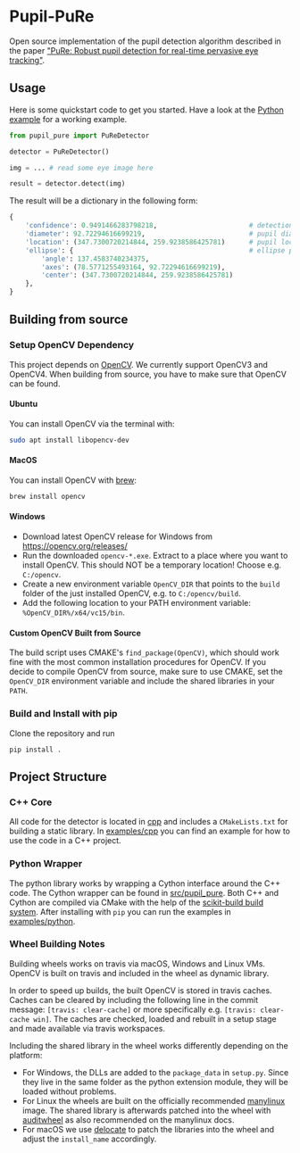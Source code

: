 # Pupil-PuRe

Open source implementation of the pupil detection algorithm described in the paper ["PuRe: Robust pupil detection for real-time pervasive eye tracking"](https://www.sciencedirect.com/science/article/pii/S1077314218300146).

## Usage

Here is some quickstart code to get you started. Have a look at the [Python example](./examples/python/main.py) for a working example.

```python
from pupil_pure import PuReDetector

detector = PuReDetector()

img = ... # read some eye image here

result = detector.detect(img)
```

The result will be a dictionary in the following form:
```python
{
    'confidence': 0.9491466283798218,                       # detection confidence
    'diameter': 92.72294616699219,                          # pupil diameter
    'location': (347.7300720214844, 259.9238586425781)      # pupil location (center)
    'ellipse': {                                            # ellipse parameters
        'angle': 137.4583740234375,
        'axes': (78.5771255493164, 92.72294616699219),
        'center': (347.7300720214844, 259.9238586425781)
    },
}
```


## Building from source

### Setup OpenCV Dependency
This project depends on [OpenCV](https://opencv.org/). We currently support OpenCV3 and OpenCV4.
When building from source, you have to make sure that OpenCV can be found. 

#### Ubuntu
You can install OpenCV via the terminal with:

```bash
sudo apt install libopencv-dev
```

#### MacOS
You can install OpenCV with [brew](https://brew.sh/):
```bash
brew install opencv
```

#### Windows
- Download latest OpenCV release for Windows from https://opencv.org/releases/
- Run the downloaded `opencv-*.exe`. Extract to a place where you want to install OpenCV. This should NOT be a temporary location! Choose e.g. `C:/opencv`.
- Create a new environment variable `OpenCV_DIR` that points to the `build` folder of the just installed OpenCV, e.g. to `C:/opencv/build`.
- Add the following location to your PATH environment variable: `%OpenCV_DIR%/x64/vc15/bin`.

#### Custom OpenCV Built from Source
The build script uses CMAKE's `find_package(OpenCV)`, which should work fine with the most common installation procedures for OpenCV. If you decide to compile OpenCV from source, make sure to use CMAKE, set the `OpenCV_DIR` environment variable and include the shared libraries in your `PATH`.

### Build and Install with pip
Clone the repository and run
```
pip install .
```

## Project Structure

### C++ Core
All code for the detector is located in [cpp](./cpp) and includes a `CMakeLists.txt` for building a static library. In [examples/cpp](./examples/cpp) you can find an example for how to use the code in a C++ project.

### Python Wrapper
The python library works by wrapping a Cython interface around the C++ code. The Cython wrapper can be found in [src/pupil_pure](./src/pupil_pure). Both C++ and Cython are compiled via CMake with the help of the [scikit-build build system](https://scikit-build.readthedocs.io/en/latest/). After installing with `pip` you can run the examples in [examples/python](./examples/python).

### Wheel Building Notes
Building wheels works on travis via macOS, Windows and Linux VMs. OpenCV is built on travis and included in the wheel as dynamic library.

In order to speed up builds, the built OpenCV is stored in travis caches. Caches can be cleared by including the following line in the commit message:
`[travis: clear-cache]` or more specifically e.g. `[travis: clear-cache win]`. The caches are checked, loaded and rebuilt in a setup stage and made available via travis workspaces.

Including the shared library in the wheel works differently depending on the platform:
- For Windows, the DLLs are added to the `package_data` in `setup.py`. Since they live in the same folder as the python extension module, they will be loaded without problems.
- For Linux the wheels are built on the officially recommended [manylinux](https://github.com/pypa/manylinux) image. The shared library is afterwards patched into the wheel with [auditwheel](https://github.com/pypa/auditwheel) as also recommended on the manylinux docs.
- For macOS we use [delocate](https://github.com/matthew-brett/delocate) to patch the libraries into the wheel and adjust the `install_name` accordingly.
